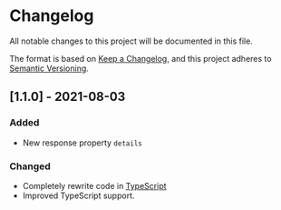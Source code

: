 # Changelog
All notable changes to this project will be documented in this file.

The format is based on [Keep a Changelog](https://keepachangelog.com/en/1.0.0/),
and this project adheres to [Semantic Versioning](https://semver.org/spec/v2.0.0.html).


## [1.1.0] - 2021-08-03
### Added
- New response property `details`

### Changed
- Completely rewrite code in [TypeScript](https://www.npmjs.com/package/ntwc)
- Improved TypeScript support.

